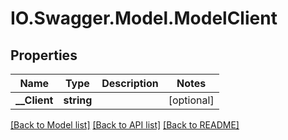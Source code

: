 # IO.Swagger.Model.ModelClient
## Properties

Name | Type | Description | Notes
------------ | ------------- | ------------- | -------------
**__Client** | **string** |  | [optional] 

[[Back to Model list]](../README.md#documentation-for-models) [[Back to API list]](../README.md#documentation-for-api-endpoints) [[Back to README]](../README.md)

